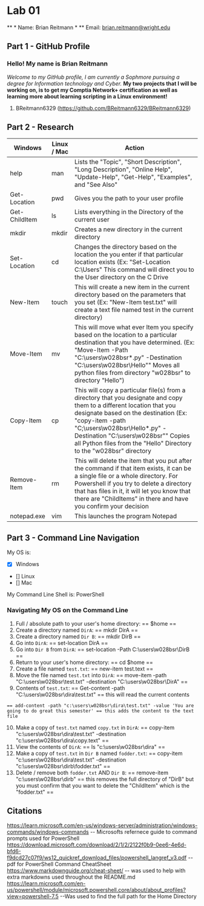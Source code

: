 # Lab 01

** * Name: Brian Reitmann * **
Email: brian.reitmann@wright.edu

## Part 1 - GitHub Profile

### Hello! My name is Brian Reitmann
*Welcome to my GitHub profile, I am currently a Sophmore pursuing a degree for Information technology and Cyber.*
**My two projects that I will be working on, is to get my Comptia Network+ certification as well as learning more about learning scripting in a Linux environment!**


1. BReitmann6329 (https://github.com/BReitmann6329/BReitmann6329)

## Part 2 - Research

| Windows | Linux / Mac | Action |
| ---     | ---         | ---    |
| help    | man         |  Lists the "Topic", "Short Description", "Long Description", "Online Help", "Update-Help", "Get-Help", "Examples", and "See Also"  |
| Get-Location | pwd    |  Gives you the path to your user profile  |
| Get-ChildItem | ls    |  Lists everything in the Directory of the current user  |
| mkdir   | mkdir       |  Creates a new directory in the current directory  |
| Set-Location | cd     |  Changes the directory based on the location the you enter if that particular location exists  (Ex: "Set-Location C:\Users" This command will direct you to the User directory on the C Drive  |
| New-Item | touch      |  This will create a new item in the current directory based on the parameters that you set (Ex: "New-Item test.txt" will create a text file named test in the current directory)  |
| Move-Item | mv        |  This will move what ever Item you specify based on the location to a particular destination that you have determined. (Ex: "Move-Item -Path "C:\users\w028bsr\*.py" -Destination "C:\users\w028bsr\Hello"" Moves all python files from directory "w028bsr" to directory "Hello")
| Copy-Item | cp        |  This will copy a particular file(s) from a directory that you designate and copy them to a different location that you designate based on the destination (Ex: "copy-item -path "C;\users\w028bsr\Hello\*.py" -Destination "C:\users\w028bsr"" Copies all Python files from the "Hello" Directory to the "w028bsr" directory  |
| Remove-Item | rm      |  This will delete the item that you put after the command if that item exists, it can be a single file or a whole directory. For Powershell if you try to delete a directory that has files in it, it will let you know that there are "ChildItems" in there and have you confirm your decision  |
| notepad.exe | vim     |  This launches the program Notepad  |

## Part 3 - Command Line Navigation

My OS is:
- [x] Windows
- [] Linux
- [] Mac

My Command Line Shell is: PowerShell

### Navigating My OS on the Command Line

1. Full / absolute path to your user's home directory:  == $home ==
2. Create a directory named `DirA`: == mkdir DirA ==
3. Create a directory named `Dir B`: == mkdir DirB ==
4. Go into `DirA`: == set-location DirA ==
5. Go into `Dir B` from `DirA`: == set-location -Path C:\users\w028bsr\DirB == 
6. Return to your user's home directory: == cd $home ==
7. Create a file named `test.txt`: == new-item test.text == 
8. Move the file named `test.txt` into `DirA`: == move-item -path "C:\users\w028bsr\test.txt" -destination "C:\users\w028bsr\DirA" ==
9. Contents of `test.txt`: == Get-content -path "C:\users\w028bsr\dira\test.txt" == this will read the current contents
```
== add-content -path "c:\users\w028bsr\dira\test.txt" -value 'You are going to do great this semester' == this adds the content to the text file
```
10. Make a copy of `test.txt` named `copy.txt` in `DirA`: == copy-item "c:\users\w028bsr\dira\test.txt" -destination "c:\users\w028bsr\dira\copy.text" ==
11. View the contents of `DirA`: == ls "c:\users\w028bsr\dira" ==
12. Make a copy of `test.txt` in `Dir B` named `fodder.txt`: == copy-item "c:\users\w028bsr\dira\test.txt" -destination "c:\users\w028bsr\dirb\fodder.txt" ==
13. Delete / remove both `fodder.txt` AND `Dir B`: == remove-item "c:\users\w028bsr\dirb" == this removes the full directory of "DirB" but you must confirm that you want to delete the "ChildItem" which is the "fodder.txt" ==

## Citations

https://learn.microsoft.com/en-us/windows-server/administration/windows-commands/windows-commands -- Microsofts refernece guide to command prompts used for PowerShell
https://download.microsoft.com/download/2/1/2/2122f0b9-0ee6-4e6d-bfd6-f9dcd27c07f9/ws12_quickref_download_files/powershell_langref_v3.pdf  --pdf for PowerShell Command CheatSheet
https://www.markdownguide.org/cheat-sheet/ -- was used to help with extra markdowns used throughout the README.md
https://learn.microsoft.com/en-us/powershell/module/microsoft.powershell.core/about/about_profiles?view=powershell-7.5 --Was used to find the full path for the Home Directory
